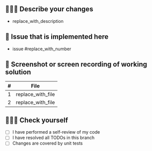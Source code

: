 ## 🧙🏻‍♂️ Describe your changes

- replace_with_description

## 🔗 Issue that is implemented here 

- issue #replace_with_number

## 📸 Screenshot or screen recording of working solution

|   #   | File  |
| ----- | ----- |
|   1   | replace_with_file |
|   2   | replace_with_file |

## 👮🏻‍♂️ Check yourself

- [ ] I have performed a self-review of my code
- [ ] I have resolved all TODOs in this branch
- [ ] Changes are covered by unit tests
